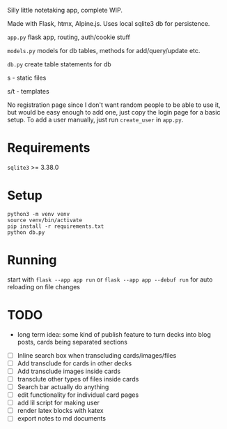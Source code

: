 Silly little notetaking app, complete WIP.

Made with Flask, htmx, Alpine.js. Uses local sqlite3 db for persistence.

`app.py` flask app, routing, auth/cookie stuff

`models.py` models for db tables, methods for add/query/update etc.

`db.py` create table statements for db

s - static files

s/t - templates

No registration page since I don't want random people to be able to use it, but would be easy enough to add one, just copy the login page for a basic setup.
To add a user manually, just run `create_user` in `app.py`.

# Requirements
`sqlite3` >= 3.38.0

# Setup
```
python3 -m venv venv
source venv/bin/activate
pip install -r requirements.txt
python db.py
```

# Running
start with `flask --app app run` or `flask --app app --debuf run` for auto reloading on file changes

# TODO
- long term idea: some kind of publish feature to turn decks into blog posts, cards being separated sections
- [ ] Inline search box when transcluding cards/images/files
- [ ] Add transclude for cards in other decks
- [ ] Add transclude images inside cards
- [ ] transclute other types of files inside cards
- [ ] Search bar actually do anything
- [ ] edit functionality for individual card pages
- [ ] add lil script for making user
- [ ] render latex blocks with katex
- [ ] export notes to md documents
